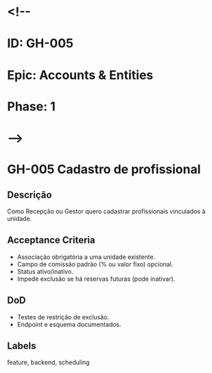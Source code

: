 # <!--
# ID: GH-005
# Epic: Accounts & Entities
# Phase: 1
# -->

# GH-005 Cadastro de profissional

## Descrição

Como Recepção ou Gestor quero cadastrar profissionais vinculados à unidade.

## Acceptance Criteria

- Associação obrigatória a uma unidade existente.
- Campo de comissão padrão (% ou valor fixo) opcional.
- Status ativo/inativo.
- Impede exclusão se há reservas futuras (pode inativar).

## DoD

- Testes de restrição de exclusão.
- Endpoint e esquema documentados.

## Labels

feature, backend, scheduling

